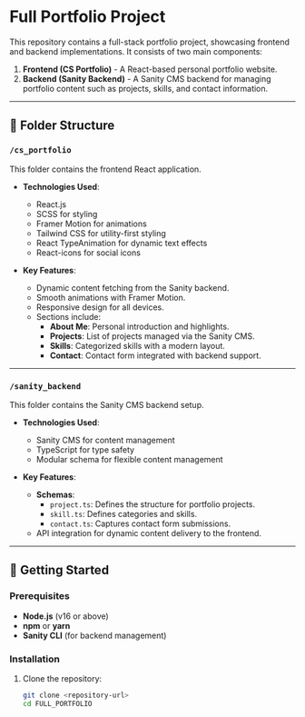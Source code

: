 # Full Portfolio Project

This repository contains a full-stack portfolio project, showcasing frontend and backend implementations. It consists of two main components:

1. **Frontend (CS Portfolio)** - A React-based personal portfolio website.
2. **Backend (Sanity Backend)** - A Sanity CMS backend for managing portfolio content such as projects, skills, and contact information.

---

## 📁 Folder Structure

### `/cs_portfolio`
This folder contains the frontend React application.

- **Technologies Used**:
  - React.js
  - SCSS for styling
  - Framer Motion for animations
  - Tailwind CSS for utility-first styling
  - React TypeAnimation for dynamic text effects
  - React-icons for social icons

- **Key Features**:
  - Dynamic content fetching from the Sanity backend.
  - Smooth animations with Framer Motion.
  - Responsive design for all devices.
  - Sections include:
    - **About Me**: Personal introduction and highlights.
    - **Projects**: List of projects managed via the Sanity CMS.
    - **Skills**: Categorized skills with a modern layout.
    - **Contact**: Contact form integrated with backend support.

---

### `/sanity_backend`
This folder contains the Sanity CMS backend setup.

- **Technologies Used**:
  - Sanity CMS for content management
  - TypeScript for type safety
  - Modular schema for flexible content management

- **Key Features**:
  - **Schemas**:
    - `project.ts`: Defines the structure for portfolio projects.
    - `skill.ts`: Defines categories and skills.
    - `contact.ts`: Captures contact form submissions.
  - API integration for dynamic content delivery to the frontend.

---

## 🚀 Getting Started

### Prerequisites
- **Node.js** (v16 or above)
- **npm** or **yarn**
- **Sanity CLI** (for backend management)

### Installation
1. Clone the repository:
   ```bash
   git clone <repository-url>
   cd FULL_PORTFOLIO

